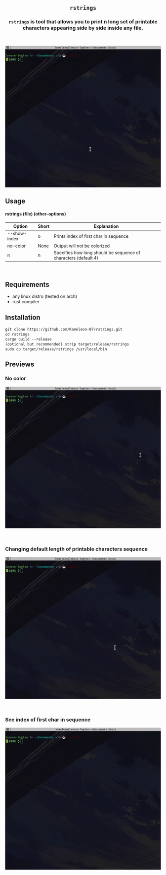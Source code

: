 ## <p align="center">`rstrings`</p>



### <p align="center">`rstrings` is tool that allows you to print n long set of printable characters appearing side by side inside **any** file.</p>
<br>
<p align="center"><img src="https://github.com/Kameleon-07/rstrings/blob/main/previews/noflags.gif"></p>

## Usage

#### rstrings (file) (other-options)

|Option|Short|Explanation|
|------|-----|-----------|
|--show-index|o|Prints index of first char in sequence|
|no-color|None|Output will not be colorized|
|n|n|Specifies how long should be sequence of characters (default 4)|

<br>

## Requirements

* any linux distro (tested on arch)
* rust compiler

## Installation

```
git clone https://github.com/Kameleon-07/rstrings.git
cd rstrings
cargo build --release
(optional but recommended) strip target/release/rstrings
sudo cp target/release/rstrings /usr/local/bin
```

## Previews

### No color
<p align="center"><img src="https://github.com/Kameleon-07/rstrings/blob/main/previews/nocolor.gif"></p>

<br>

### Changing default length of printable characters sequence
<p align="center"><img src="https://github.com/Kameleon-07/rstrings/blob/main/previews/n.gif"></p>

<br>

### See index of first char in sequence
<p align="center"><img src="https://github.com/Kameleon-07/rstrings/blob/main/previews/showindex.gif"></p>